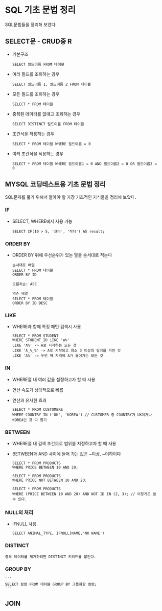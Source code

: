# SQL 기초 문법 정리

SQL문법들을 정리해 보았다.

## SELECT문 - CRUD중 R

* 기본구조
  
    ``` SELECT 필드이름 FROM 테이블 ```

* 여러 필드를 조회하는 경우
  
    ``` SELECT 필드이름 1, 필드이름 2 FROM 테이블 ```

* 모든 필드를 조회하는 경우
  
    ``` SELECT * FROM 테이블 ```

* 중복된 데이터를 없애고 조회하는 경우
  
    ``` SELECT DISTINCT 필드이름 FROM 테이블 ```

* 조건식을 적용하는 경우
  
    ``` SELECT * FROM 테이블 WHERE 필드이름 = 0 ```

* 여러 조건식을 적용하는 경우
  
    ``` SELECT * FROM 테이블 WHERE 필드이름1 = 0 AND 필드이름2 = 0 OR 필드이름3 = 0 ```

## MYSQL 코딩테스트용 기초 문법 정리

SQL문제를 풀기 위해서 알아야 할 가장 기초적인 지식들을 정리해 보았다.

### IF

* SELECT, WHERE에서 사용 가능
  
    ``` SELECT IF(10 > 5, '크다', '작다') AS result; ```

### ORDER BY

* ORDER BY 뒤에 우선순위가 있는 열을 순서대로 적는다
  
  ```
  순서대로 배열
  SELECT * FROM 테이블
  ORDER BY ID
  ```
  
  ```
  오름차순: ASC
  ```
  
  ```
  역순 배열
  SELECT * FROM 테이블
  ORDER BY ID DESC 
  ```

### LIKE

* WHERE과 함께 특정 패턴 검색시 사용
  
  ```
  SELECT * FROM STUDENT
  WHERE STUDENT_ID LIKE 'a%'
  LIKE 'A%' -> A로 시작하는 모든 것
  LIKE 'A_%_%' -> A로 시작되고 최소 3 이상의 길이를 가진 것
  LIKE 'A%' -> 두번 째 자리에 A가 들어가는 모든 것 
  ```

### IN

* WHERE절 내 여러 값을 설정하고자 할 때 사용

* 연산 속도가 상대적으로 빠름

* 연산과 유사한 효과
  
  ```
  SELECT * FROM CUSTOMERS
  WHERE COUNTRY IN ('UK', 'KOREA') // CUSTOMER 중 COUNTRY가 UK이거나 KOREA인 것 다 뽑기
  ```

### BETWEEN

* WHERE절 내 검색 조건으로 범위를 지정하고자 할 때 사용

* BETWEEN과 AND 사이에 들어 가는 값은 ~이상, ~이하이다
  
  ```
  SELECT * FROM PRODUCTS
  WHERE PRICE BETWEEN 10 AND 20;
  
  SELECT * FROM PRODUCTS
  WHERE PRICE NOT BETWEEN 10 AND 20;
  
  SELECT * FROM PRODUCTS
  WHERE (PRICE BETWEEN 10 AND 20) AND NOT ID IN (2, 3); // 이렇게도 쓸 수 있다.
  ```

### NULL의 처리

* IFNULL 사용
  
  ```
  SELECT ANIMAL_TYPE, IFNULL(NAME,'NO NAME')
  ```

### DISTINCT

    중복 데이터를 제거하려면 DISTINCT 키워드를 붙인다.

### GROUP BY

    ```
    SELECT 컬럼 FROM 테이블 GROUP BY 그룹화할 컬럼;
    ```

## JOIN
